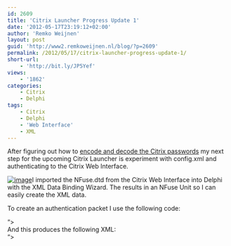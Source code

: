 ```yaml
---
id: 2609
title: 'Citrix Launcher Progress Update 1'
date: '2012-05-17T23:19:12+02:00'
author: 'Remko Weijnen'
layout: post
guid: 'http://www2.remkoweijnen.nl/blog/?p=2609'
permalink: /2012/05/17/citrix-launcher-progress-update-1/
short-url:
    - 'http://bit.ly/JP5Yef'
views:
    - '1862'
categories:
    - Citrix
    - Delphi
tags:
    - Citrix
    - Delphi
    - 'Web Interface'
    - XML
---
```


After figuring out how to [encode and decode the Citrix passwords](http://192.168.40.25:8081/2012/05/13/encoding-and-decoding-citrix-passwords/) my next step for the upcoming Citrix Launcher is experiment with config.xml and authenticating to the Citrix Web Interface.

[![image](http://192.168.40.25:8081/wp-content/uploads/2012/05/image_thumb4.png "image")](http://192.168.40.25:8081/wp-content/uploads/2012/05/image4.png)I imported the NFuse.dtd from the Citrix Web Interface into Delphi with the XML Data Binding Wizard. The results in an NFuse Unit so I can easily create the XML data.

To create an authentication packet I use the following code:

  
“&gt;  
And this produces the following XML:  
“&gt;